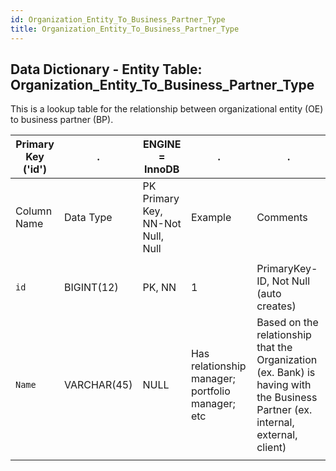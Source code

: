 ```yaml
---
id: Organization_Entity_To_Business_Partner_Type
title: Organization_Entity_To_Business_Partner_Type
---
```


## Data Dictionary - Entity Table: Organization_Entity_To_Business_Partner_Type

This is a lookup table for the relationship between organizational entity (OE) to business partner (BP). 


| Primary Key ('id')|.|ENGINE = InnoDB|.|.|
|---|---|---|---|---|
|Column Name|Data Type|PK Primary Key, NN-Not Null, Null|Example|Comments|
||
|`id`|BIGINT(12)|PK, NN|1|PrimaryKey-ID, Not Null (auto creates)|
|`Name`|VARCHAR(45)|NULL|Has relationship manager; portfolio manager; etc|Based on the relationship that the Organization (ex. Bank) is having with the Business Partner (ex. internal, external, client)|
||
